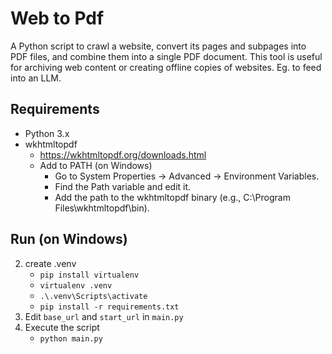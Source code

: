 # Web to Pdf
A Python script to crawl a website, convert its pages and subpages into PDF files, and combine them into a single PDF document. This tool is useful for archiving web content or creating offline copies of websites. Eg. to feed into an LLM.

## Requirements
- Python 3.x
- wkhtmltopdf
    - https://wkhtmltopdf.org/downloads.html
    - Add to PATH (on Windows)
        - Go to System Properties → Advanced → Environment Variables.
        - Find the Path variable and edit it.
        - Add the path to the wkhtmltopdf binary (e.g., C:\Program Files\wkhtmltopdf\bin).

## Run (on Windows)
2. create .venv 
    - ```pip install virtualenv```
    - ```virtualenv .venv```
    - ```.\.venv\Scripts\activate```
    - ```pip install -r requirements.txt```
3. Edit ```base_url``` and ```start_url``` in ```main.py```
4. Execute the script
    - ```python main.py```